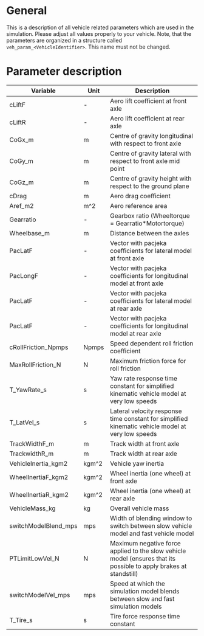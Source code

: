 # General
This is a description of all vehicle related parameters which are used in the simulation. Please adjust all values properly to your vehicle. Note, that the parameters are organized in a structure called `veh_param_<VehicleIdentifier>`. This name must not be changed.

# Parameter description

| Variable                | Unit   | Description
| ----------------------- | ------ | -----------
| cLiftF                  | -      | Aero lift coefficient at front axle
| cLiftR                  | -      | Aero lift coefficient at rear axle
| CoGx_m                  | m      | Centre of gravity longitudinal with respect to front axle
| CoGy_m                  | m      | Centre of gravity lateral with respect to front axle mid point
| CoGz_m                  | m      | Centre of gravity height with respect to the ground plane
| cDrag                   | m      | Aero drag coefficient
| Aref_m2                 | m^2    | Aero reference area
| Gearratio               | -      | Gearbox ratio (Wheeltorque = Gearratio*Motortorque)
| Wheelbase_m             | m      | Distance between the axles
| PacLatF                 | -      | Vector with pacjeka coefficients for lateral model at front axle
| PacLongF                | -      | Vector with pacjeka coefficients for longitudinal model at front axle
| PacLatF                 | -      | Vector with pacjeka coefficients for lateral model at rear axle
| PacLatF                 | -      | Vector with pacjeka coefficients for longitudinal model at rear axle
| cRollFriction_Npmps     | Npmps  | Speed dependent roll friction coefficient
| MaxRollFriction_N       | N      | Maximum friction force for roll friction
| T_YawRate_s             | s      | Yaw rate response time constant for simplified kinematic vehicle model at very low speeds
| T_LatVel_s              | s      | Lateral velocity response time constant for simplified kinematic vehicle model at very low speeds
| TrackWidthF_m           | m      | Track width at front axle
| TrackwidthR_m           | m      | Track width at rear axle
| VehicleInertia_kgm2     | kgm^2  | Vehicle yaw inertia
| WheelInertiaF_kgm2      | kgm^2  | Wheel inertia (one wheel) at front axle
| WheelInertiaR_kgm2      | kgm^2  | Wheel inertia (one wheel) at rear axle
| VehicleMass_kg          | kg     | Overall vehicle mass
| switchModelBlend_mps    | mps    | Width of blending window to switch between slow vehicle model and fast vehicle model
| PTLimitLowVel_N         | N      | Maximum negative force applied to the slow vehicle model (ensures that its possible to apply brakes at standstill)
| switchModelVel_mps      | mps    | Speed at which the simulation model blends between slow and fast simulation models
| T_Tire_s                | s      | Tire force response time constant
